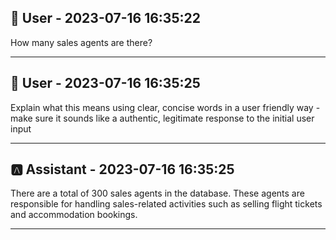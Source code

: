 
## 👤 User - 2023-07-16 16:35:22

How many sales agents are there?

---

## 👤 User - 2023-07-16 16:35:25

Explain what this means using clear, concise words in a user friendly way - make sure it sounds like a authentic, legitimate response to the initial user input

---

## 🅰️ Assistant - 2023-07-16 16:35:25

There are a total of 300 sales agents in the database. These agents are responsible for handling sales-related activities such as selling flight tickets and accommodation bookings.

---
